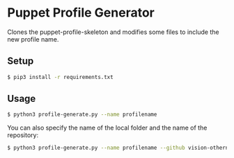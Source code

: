 # Puppet Profile Generator

Clones the puppet-profile-skeleton and modifies some files to include the new profile name.

## Setup

```bash
$ pip3 install -r requirements.txt
```

## Usage

```bash
$ python3 profile-generate.py --name profilename
```

You can also specify the name of the local folder and the name of the repository: 

```bash
$ python3 profile-generate.py --name profilename --github vision-othername --folder myfolder
```

